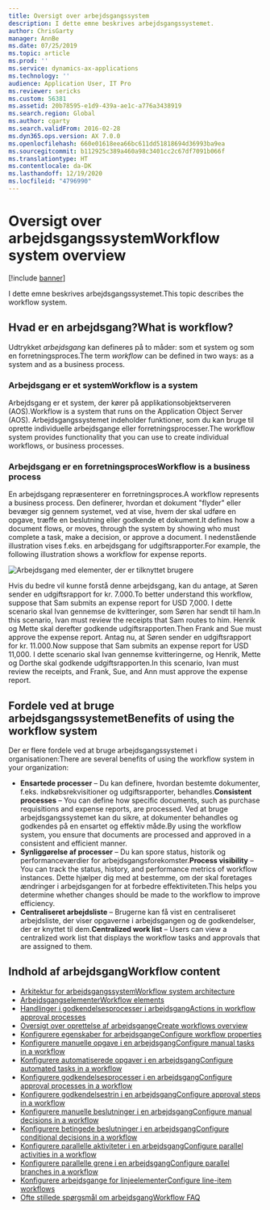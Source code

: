 ```yaml
---
title: Oversigt over arbejdsgangssystem
description: I dette emne beskrives arbejdsgangssystemet.
author: ChrisGarty
manager: AnnBe
ms.date: 07/25/2019
ms.topic: article
ms.prod: ''
ms.service: dynamics-ax-applications
ms.technology: ''
audience: Application User, IT Pro
ms.reviewer: sericks
ms.custom: 56381
ms.assetid: 20b78595-e1d9-439a-ae1c-a776a3438919
ms.search.region: Global
ms.author: cgarty
ms.search.validFrom: 2016-02-28
ms.dyn365.ops.version: AX 7.0.0
ms.openlocfilehash: 660e01618eea66bc611dd51818694d36993ba9ea
ms.sourcegitcommit: b112925c389a460a98c3401cc2c67df7091b066f
ms.translationtype: HT
ms.contentlocale: da-DK
ms.lasthandoff: 12/19/2020
ms.locfileid: "4796990"
---
```

# <a name="workflow-system-overview"></a><span data-ttu-id="ea614-103">Oversigt over arbejdsgangssystem</span><span class="sxs-lookup"><span data-stu-id="ea614-103">Workflow system overview</span></span>

[!include [banner](../includes/banner.md)]

<span data-ttu-id="ea614-104">I dette emne beskrives arbejdsgangssystemet.</span><span class="sxs-lookup"><span data-stu-id="ea614-104">This topic describes the workflow system.</span></span>

## <a name="what-is-workflow"></a><span data-ttu-id="ea614-105">Hvad er en arbejdsgang?</span><span class="sxs-lookup"><span data-stu-id="ea614-105">What is workflow?</span></span>

<span data-ttu-id="ea614-106">Udtrykket *arbejdsgang* kan defineres på to måder: som et system og som en forretningsproces.</span><span class="sxs-lookup"><span data-stu-id="ea614-106">The term *workflow* can be defined in two ways: as a system and as a business process.</span></span>

### <a name="workflow-is-a-system"></a><span data-ttu-id="ea614-107">Arbejdsgang er et system</span><span class="sxs-lookup"><span data-stu-id="ea614-107">Workflow is a system</span></span>

<span data-ttu-id="ea614-108">Arbejdsgang er et system, der kører på applikationsobjektserveren (AOS).</span><span class="sxs-lookup"><span data-stu-id="ea614-108">Workflow is a system that runs on the Application Object Server (AOS).</span></span> <span data-ttu-id="ea614-109">Arbejdsgangssystemet indeholder funktioner, som du kan bruge til oprette individuelle arbejdsgange eller forretningsprocesser.</span><span class="sxs-lookup"><span data-stu-id="ea614-109">The workflow system provides functionality that you can use to create individual workflows, or business processes.</span></span>

### <a name="workflow-is-a-business-process"></a><span data-ttu-id="ea614-110">Arbejdsgang er en forretningsproces</span><span class="sxs-lookup"><span data-stu-id="ea614-110">Workflow is a business process</span></span>

<span data-ttu-id="ea614-111">En arbejdsgang repræsenterer en forretningsproces.</span><span class="sxs-lookup"><span data-stu-id="ea614-111">A workflow represents a business process.</span></span> <span data-ttu-id="ea614-112">Den definerer, hvordan et dokument "flyder" eller bevæger sig gennem systemet, ved at vise, hvem der skal udføre en opgave, træffe en beslutning eller godkende et dokument.</span><span class="sxs-lookup"><span data-stu-id="ea614-112">It defines how a document flows, or moves, through the system by showing who must complete a task, make a decision, or approve a document.</span></span> <span data-ttu-id="ea614-113">I nedenstående illustration vises f.eks. en arbejdsgang for udgiftsrapporter.</span><span class="sxs-lookup"><span data-stu-id="ea614-113">For example, the following illustration shows a workflow for expense reports.</span></span>

![Arbejdsgang med elementer, der er tilknyttet brugere](./media/workflow_user.gif)

<span data-ttu-id="ea614-115">Hvis du bedre vil kunne forstå denne arbejdsgang, kan du antage, at Søren sender en udgiftsrapport for kr. 7.000.</span><span class="sxs-lookup"><span data-stu-id="ea614-115">To better understand this workflow, suppose that Sam submits an expense report for USD 7,000.</span></span> <span data-ttu-id="ea614-116">I dette scenario skal Ivan gennemse de kvitteringer, som Søren har sendt til ham.</span><span class="sxs-lookup"><span data-stu-id="ea614-116">In this scenario, Ivan must review the receipts that Sam routes to him.</span></span> <span data-ttu-id="ea614-117">Henrik og Mette skal derefter godkende udgiftsrapporten.</span><span class="sxs-lookup"><span data-stu-id="ea614-117">Then Frank and Sue must approve the expense report.</span></span> <span data-ttu-id="ea614-118">Antag nu, at Søren sender en udgiftsrapport for kr. 11.000.</span><span class="sxs-lookup"><span data-stu-id="ea614-118">Now suppose that Sam submits an expense report for USD 11,000.</span></span> <span data-ttu-id="ea614-119">I dette scenario skal Ivan gennemse kvitteringerne, og Henrik, Mette og Dorthe skal godkende udgiftsrapporten.</span><span class="sxs-lookup"><span data-stu-id="ea614-119">In this scenario, Ivan must review the receipts, and Frank, Sue, and Ann must approve the expense report.</span></span>

## <a name="benefits-of-using-the-workflow-system"></a><span data-ttu-id="ea614-120">Fordele ved at bruge arbejdsgangssystemet</span><span class="sxs-lookup"><span data-stu-id="ea614-120">Benefits of using the workflow system</span></span>

<span data-ttu-id="ea614-121">Der er flere fordele ved at bruge arbejdsgangssystemet i organisationen:</span><span class="sxs-lookup"><span data-stu-id="ea614-121">There are several benefits of using the workflow system in your organization:</span></span>

- <span data-ttu-id="ea614-122">**Ensartede processer** – Du kan definere, hvordan bestemte dokumenter, f.eks. indkøbsrekvisitioner og udgiftsrapporter, behandles.</span><span class="sxs-lookup"><span data-stu-id="ea614-122">**Consistent processes** – You can define how specific documents, such as purchase requisitions and expense reports, are processed.</span></span> <span data-ttu-id="ea614-123">Ved at bruge arbejdsgangssystemet kan du sikre, at dokumenter behandles og godkendes på en ensartet og effektiv måde.</span><span class="sxs-lookup"><span data-stu-id="ea614-123">By using the workflow system, you ensure that documents are processed and approved in a consistent and efficient manner.</span></span>
- <span data-ttu-id="ea614-124">**Synliggørelse af processer** – Du kan spore status, historik og performanceværdier for arbejdsgangsforekomster.</span><span class="sxs-lookup"><span data-stu-id="ea614-124">**Process visibility** – You can track the status, history, and performance metrics of workflow instances.</span></span> <span data-ttu-id="ea614-125">Dette hjælper dig med at bestemme, om der skal foretages ændringer i arbejdsgangen for at forbedre effektiviteten.</span><span class="sxs-lookup"><span data-stu-id="ea614-125">This helps you determine whether changes should be made to the workflow to improve efficiency.</span></span>
- <span data-ttu-id="ea614-126">**Centraliseret arbejdsliste** – Brugerne kan få vist en centraliseret arbejdsliste, der viser opgaverne i arbejdsgangen og de godkendelser, der er knyttet til dem.</span><span class="sxs-lookup"><span data-stu-id="ea614-126">**Centralized work list** – Users can view a centralized work list that displays the workflow tasks and approvals that are assigned to them.</span></span>


## <a name="workflow-content"></a><span data-ttu-id="ea614-127">Indhold af arbejdsgang</span><span class="sxs-lookup"><span data-stu-id="ea614-127">Workflow content</span></span>

+ [<span data-ttu-id="ea614-128">Arkitektur for arbejdsgangssystem</span><span class="sxs-lookup"><span data-stu-id="ea614-128">Workflow system architecture</span></span>](workflow-system-architecture.md)
+ [<span data-ttu-id="ea614-129">Arbejdsgangselementer</span><span class="sxs-lookup"><span data-stu-id="ea614-129">Workflow elements</span></span>](workflow-elements.md)
+ [<span data-ttu-id="ea614-130">Handlinger i godkendelsesprocesser i arbejdsgang</span><span class="sxs-lookup"><span data-stu-id="ea614-130">Actions in workflow approval processes</span></span>](workflow-actions.md)
+ [<span data-ttu-id="ea614-131">Oversigt over oprettelse af arbejdsgange</span><span class="sxs-lookup"><span data-stu-id="ea614-131">Create workflows overview</span></span>](create-workflow.md)
+ [<span data-ttu-id="ea614-132">Konfigurere egenskaber for arbejdsgange</span><span class="sxs-lookup"><span data-stu-id="ea614-132">Configure workflow properties</span></span>](configure-workflow-properties.md)
+ [<span data-ttu-id="ea614-133">Konfigurere manuelle opgave i en arbejdsgang</span><span class="sxs-lookup"><span data-stu-id="ea614-133">Configure manual tasks in a workflow</span></span>](configure-manual-task-workflow.md)
+ [<span data-ttu-id="ea614-134">Konfigurere automatiserede opgaver i en arbejdsgang</span><span class="sxs-lookup"><span data-stu-id="ea614-134">Configure automated tasks in a workflow</span></span>](configure-automated-task-workflow.md)
+ [<span data-ttu-id="ea614-135">Konfigurere godkendelsesprocesser i en arbejdsgang</span><span class="sxs-lookup"><span data-stu-id="ea614-135">Configure approval processes in a workflow</span></span>](configure-approval-process-workflow.md)
+ [<span data-ttu-id="ea614-136">Konfigurere godkendelsestrin i en arbejdsgang</span><span class="sxs-lookup"><span data-stu-id="ea614-136">Configure approval steps in a workflow</span></span>](configure-approval-step-workflow.md)
+ [<span data-ttu-id="ea614-137">Konfigurere manuelle beslutninger i en arbejdsgang</span><span class="sxs-lookup"><span data-stu-id="ea614-137">Configure manual decisions in a workflow</span></span>](configure-manual-decision-workflow.md)
+ [<span data-ttu-id="ea614-138">Konfigurere betingede beslutninger i en arbejdsgang</span><span class="sxs-lookup"><span data-stu-id="ea614-138">Configure conditional decisions in a workflow</span></span>](configure-conditional-decision-workflow.md)
+ [<span data-ttu-id="ea614-139">Konfigurere parallelle aktiviteter i en arbejdsgang</span><span class="sxs-lookup"><span data-stu-id="ea614-139">Configure parallel activities in a workflow</span></span>](configure-parallel-activity-workflow.md)
+ [<span data-ttu-id="ea614-140">Konfigurere parallelle grene i en arbejdsgang</span><span class="sxs-lookup"><span data-stu-id="ea614-140">Configure parallel branches in a workflow</span></span>](configure-parallel-branch-workflow.md)
+ [<span data-ttu-id="ea614-141">Konfigurere arbejdsgange for linjeelementer</span><span class="sxs-lookup"><span data-stu-id="ea614-141">Configure line-item workflows</span></span>](configure-line-item-workflow.md)
+ [<span data-ttu-id="ea614-142">Ofte stillede spørgsmål om arbejdsgang</span><span class="sxs-lookup"><span data-stu-id="ea614-142">Workflow FAQ</span></span>](workflow-FAQ.md)
